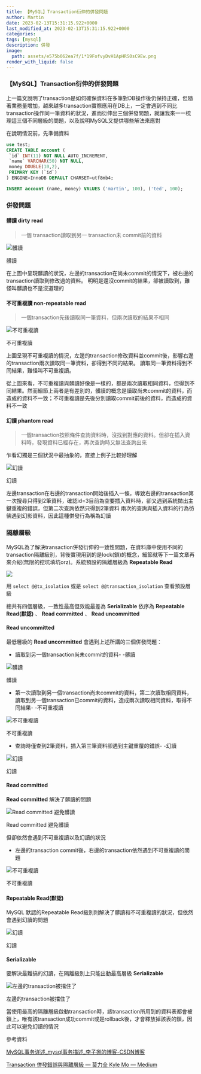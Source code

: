```yaml
---
title: 【MySQL】Transaction衍伸的併發問題
author: Martin
date: 2023-02-13T15:31:15.922+0000
last_modified_at: 2023-02-13T15:31:15.922+0000
categories: 
tags: [mysql]
description: 併發
image:
  path: assets/e575b062ea7f/1*19FofvyDvH1ApHRS0sC9Ew.png
render_with_liquid: false
---
```


### 【MySQL】Transaction衍伸的併發問題

上一篇文說明了transaction是如何確保資料在多筆對DB操作後仍保持正確，但隨著業務量增加，越來越多transaction實際應用在DB上，一定會遇到不同比transaction操作同一筆資料的狀況，進而衍伸出三個併發問題，就讓我來一一梳理這三個不同層級的問題，以及說明MySQL又提供哪些解法來應對

在說明情況前，先準備資料
```sql
use test;
CREATE TABLE account (
 `id` INT(11) NOT NULL AUTO_INCREMENT,
 `name` VARCHAR(50) NOT NULL,
 money DOUBLE(10,2),
 PRIMARY KEY (`id`)
) ENGINE=InnoDB DEFAULT CHARSET=utf8mb4;

INSERT account (name, money) VALUES ('martin', 100), ('ted', 100);
```
### 併發問題
#### 髒讀 dirty read


> 一個 transaction讀取到另一 transaction未 commit前的資料 

![髒讀](/assets/e575b062ea7f/1*19FofvyDvH1ApHRS0sC9Ew.png)

髒讀

在上圖中呈現髒讀的狀況，左邊的transaction在尚未commit的情況下，被右邊的transaction讀取到修改過的資料。
明明是還沒commit的結果，卻被讀取到，難怪叫髒讀也不是沒道理的
#### 不可重複讀 non\-repeatable read


> 一個transaction先後讀取同一筆資料，但兩次讀取的結果不相同 






![不可重複讀](/assets/e575b062ea7f/1*L222m6d50lz7_Oi0mTq0Gg.png)

不可重複讀

上圖呈現不可重複讀的情況，左邊的transaction修改資料並commit後，影響右邊的transaction兩次讀取同一筆資料，卻得到不同的結果。
讀取同一筆資料得到不同結果，難怪叫不可重複讀。

從上圖來看，不可重複讀與髒讀好像是一樣的，都是兩次讀取相同資料，但得到不同結果。然而細節上兩者是有差別的，髒讀的概念是讀取尚未commit的資料，而造成的資料不一致；不可重複讀是先後分別讀取commit前後的資料，而造成的資料不一致
#### 幻讀 phantom read


> 一個transaction按照條件查詢資料時，沒找到對應的資料。但卻在插入資料時，發現資料已經存在，再次查詢時又無法查詢出來 





乍看幻獨是三個狀況中最抽象的，直接上例子比較好理解


![幻讀](/assets/e575b062ea7f/1*_BtmsE2jvrY6Aznq8_zpJg.png)

幻讀

左邊transaction在右邊的transaction開始後插入一條，導致右邊的transaction第一次搜尋只得到2筆資料，確認id=3目前為空要插入資料時，卻又遇到系統拋出主鍵重複的錯誤，但第二次查詢依然只得到2筆資料
兩次的查詢與插入資料的行為彷彿遇到幻影資料，因此這種併發行為稱為幻讀
### 隔離層級

MySQL為了解決transaction併發衍伸的一致性問題，在資料庫中使用不同的transaction隔離級別，背後實現用到的是lock\(鎖\)的概念，細節就等下一篇文章再來介紹\(無限的挖坑填坑orz\)。系統預設的隔離層級為 **Repeatable Read**


![](/assets/e575b062ea7f/1*W6dDuprFjENWWBBTOzCjyg.png)


用 `select @@tx_isolation` 或是 `select @@transaction_isolation` 查看預設層級

總共有四個層級，一致性最高但效能最差為 **Serializable** 依序為 **Repeatable Read\(默認\)** 、 **Read committed** 、 **Read uncommitted**
#### **Read uncommitted**

最低層級的 **Read uncommitted** 會遇到上述所講的三個併發問題：
- 讀取到另一個transaction尚未commit的資料\- \-髒讀



![髒讀](/assets/e575b062ea7f/1*wAK2aUoLNyD45mk_HDsd6g.png)

髒讀
- 第一次讀取到另一個transaction尚未commit的資料，第二次讀取相同資料，讀取到另一個transaction已commit的資料，造成兩次讀取相同資料，取得不同結果\- \-不可重複讀



![不可重複讀](/assets/e575b062ea7f/1*ptYzV2DX6CgFWrZAqOFJAQ.png)

不可重複讀
- 查詢時僅查到2筆資料，插入第三筆資料卻遇到主鍵重覆的錯誤\- \-幻讀



![幻讀](/assets/e575b062ea7f/1*eqm0QwRmAdWFNXXdhgJzeA.png)

幻讀
#### **Read committed**

**Read committed** 解決了髒讀的問題


![Read committed 避免髒讀](/assets/e575b062ea7f/1*nV9widq3PfORvfgGDKwJ1g.png)

Read committed 避免髒讀

但卻依然會遇到不可重複讀以及幻讀的狀況
- 左邊的transaction commit後，右邊的transaction依然遇到不可重複讀的問題



![不可重複讀](/assets/e575b062ea7f/1*gUWoJF9s8XCZjM2C3ZS-hQ.png)

不可重複讀
#### **Repeatable Read\(默認\)**

MySQL 默認的Repeatable Read級別則解決了髒讀和不可重複讀的狀況，但依然會遇到幻讀的問題


![幻讀](/assets/e575b062ea7f/1*_BtmsE2jvrY6Aznq8_zpJg.png)

幻讀
#### **Serializable**

要解決最難搞的幻讀，在隔離級別上只能出動最高層級 **Serializable**


![左邊的transaction被擋住了](/assets/e575b062ea7f/1*3QNthSt1xTpV4YRAjB4TRw.png)

左邊的transaction被擋住了

當使用最高的隔離層級啟動transaction時，該transaction所用到的資料表都會被鎖上，唯有該transaction成功commit或是rollback後，才會釋放掉該表的鎖，因此可以避免幻讀的情況

參考資料

[MySQL事务详述\_mysql事务描述\_李子捌的博客\-CSDN博客](https://liziba.blog.csdn.net/article/details/123221453)

[Transaction 併發錯誤與隔離層級 — 莫力全 Kyle Mo — Medium](https://oldmo860617.medium.com/transaction-%E4%BD%B5%E7%99%BC%E9%8C%AF%E8%AA%A4%E8%88%87%E9%9A%94%E9%9B%A2%E5%B1%A4%E7%B4%9A-51b8af6178ae)




